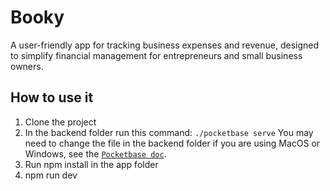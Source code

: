 # Booky
A user-friendly app for tracking business expenses and revenue, designed to simplify financial management for entrepreneurs and small business owners.

## How to use it
1. Clone the project 
2. In the backend folder run this command:
```./pocketbase serve``` You may need to change the file in the backend folder if you are using MacOS or Windows, see the [`Pocketbase doc`](https://pocketbase.io/docs/).
3. Run npm install in the app folder
4. npm run dev
